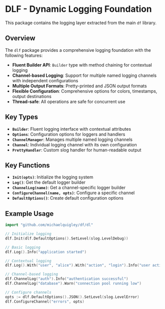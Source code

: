 # DLF - Dynamic Logging Foundation

This package contains the logging layer extracted from the main `df` library.

## Overview

The `dlf` package provides a comprehensive logging foundation with the following features:

- **Fluent Builder API**: `Builder` type with method chaining for contextual logging
- **Channel-based Logging**: Support for multiple named logging channels with independent configurations
- **Multiple Output Formats**: Pretty-printed and JSON output formats
- **Flexible Configuration**: Comprehensive options for colors, timestamps, output destinations
- **Thread-safe**: All operations are safe for concurrent use

## Key Types

- **`Builder`**: Fluent logging interface with contextual attributes
- **`Options`**: Configuration options for loggers and handlers
- **`ChannelManager`**: Manages multiple named logging channels
- **`Channel`**: Individual logging channel with its own configuration
- **`PrettyHandler`**: Custom slog handler for human-readable output

## Key Functions

- **`Init(opts)`**: Initialize the logging system
- **`Log()`**: Get the default logger builder
- **`ChannelLog(name)`**: Get a channel-specific logger builder
- **`ConfigureChannel(name, opts)`**: Configure a specific channel
- **`DefaultOptions()`**: Create default configuration options

## Example Usage

```go
import "github.com/michaelquigley/df/dl"

// Initialize logging
dlf.Init(dlf.DefaultOptions().SetLevel(slog.LevelDebug))

// Basic logging
dlf.Log().Info("application started")

// Contextual logging
dlf.Log().With("user", "alice").With("action", "login").Info("user action completed")

// Channel-based logging
dlf.ChannelLog("auth").Info("authentication successful")
dlf.ChannelLog("database").Warn("connection pool running low")

// Configure channels
opts := dlf.DefaultOptions().JSON().SetLevel(slog.LevelError)
dlf.ConfigureChannel("errors", opts)
```